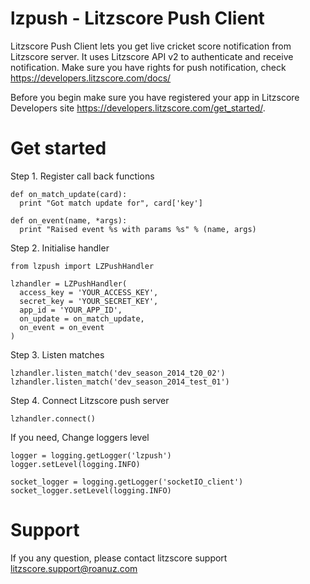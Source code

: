 lzpush - Litzscore Push Client
======

Litzscore Push Client lets you get live cricket score notification from Litzscore server. It uses Litzscore API v2 to authenticate and receive notification. Make sure you have rights for push notification, check https://developers.litzscore.com/docs/

Before you begin make sure you have registered your app in Litzscore Developers site https://developers.litzscore.com/get_started/.


Get started
=======


Step 1. Register call back functions

```
def on_match_update(card):
  print "Got match update for", card['key']

def on_event(name, *args):
  print "Raised event %s with params %s" % (name, args)
```

Step 2. Initialise handler

```
from lzpush import LZPushHandler

lzhandler = LZPushHandler(
  access_key = 'YOUR_ACCESS_KEY',
  secret_key = 'YOUR_SECRET_KEY',
  app_id = 'YOUR_APP_ID',
  on_update = on_match_update,
  on_event = on_event
)
```

Step 3. Listen matches

```
lzhandler.listen_match('dev_season_2014_t20_02')
lzhandler.listen_match('dev_season_2014_test_01')
```

Step 4. Connect Litzscore push server

```
lzhandler.connect()
```


If you need, Change loggers level

```
logger = logging.getLogger('lzpush')
logger.setLevel(logging.INFO)

socket_logger = logging.getLogger('socketIO_client')
socket_logger.setLevel(logging.INFO)
```


Support
=====
If you any question, please contact litzscore support litzscore.support@roanuz.com